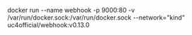 docker run --name webhook -p 9000:80 -v /var/run/docker.sock:/var/run/docker.sock --network="kind" uc4official/webhook:v0.13.0